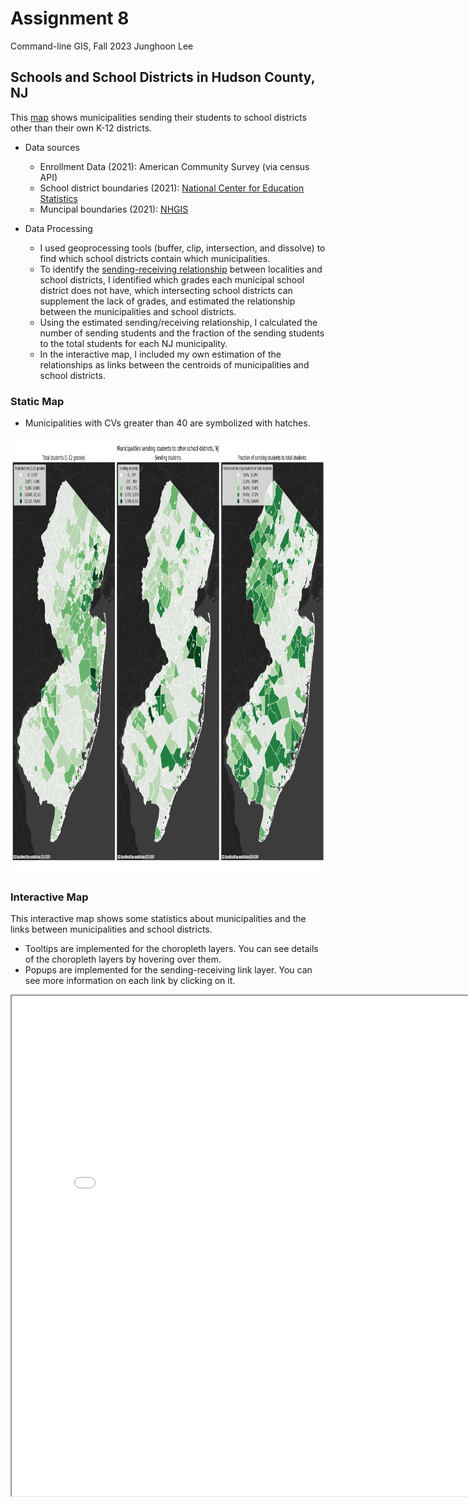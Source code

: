 # Assignment 8
Command-line GIS, Fall 2023
Junghoon Lee

## Schools and School Districts in Hudson County, NJ 
This [map](school_districts_sending_receiving.html) shows municipalities sending their students to school districts other than their own K-12 districts.

- Data sources
  - Enrollment Data (2021): American Community Survey (via census API)
  - School district boundaries (2021): [National Center for Education Statistics](https://nces.ed.gov/programs/edge/Geographic/DistrictBoundaries)
  - Muncipal boundaries (2021): [NHGIS](https://www.nhgis.org/gis-files)
  
- Data Processing
  - I used geoprocessing tools (buffer, clip, intersection, and dissolve) to find which school districts contain which municipalities.
  - To identify the [sending-receiving relationship](https://en.wikipedia.org/wiki/Sending/receiving_relationship#:~:text=A%20sending%2Freceiving%20relationship%20is,part%20of%20a%20historical%20relationship.) between localities and school districts, I identified which grades each municipal school district does not have, which intersecting school districts can supplement the lack of grades, and estimated the relationship between the municipalities and school districts.
  - Using the estimated sending/receiving relationship, I calculated the number of sending students and the fraction of the sending students to the total students for each NJ municipality.
  - In the interactive map, I included my own estimation of the relationships as links between the centroids of municipalities and school districts.

### Static Map
- Municipalities with CVs greater than 40 are symbolized with hatches.
<img src = "static.png" width ="1025" height ="700">

### Interactive Map
This interactive map shows some statistics about municipalities and the links between municipalities and school districts.
- Tooltips are implemented for the choropleth layers. You can see details of the choropleth layers by hovering over them.
- Popups are implemented for the sending-receiving link layer. You can see more information on each link by clicking on it.
<iframe src = 'school_districts_sending_receiving.html' width = 800 height = 800> </iframe>
